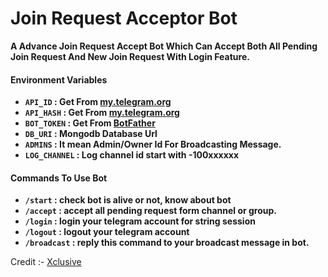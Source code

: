 # Join Request Acceptor Bot

**A Advance Join Request Accept Bot Which Can Accept Both All Pending Join Request And New Join Request With Login Feature.**

#### Environment Variables

- <b>`API_ID` : Get From [my.telegram.org](https://my.telegram.org)
- `API_HASH` : Get From [my.telegram.org](https://my.telegram.org)
- `BOT_TOKEN` : Get From [BotFather](https://telegram.me/BotFather)
- `DB_URI` : Mongodb Database Url 
- `ADMINS` : It mean Admin/Owner Id For Broadcasting Message.
- `LOG_CHANNEL` : Log channel id start with -100xxxxxx</b>

#### Commands To Use Bot
- <b>`/start` : check bot is alive or not, know about bot
- `/accept` : accept all pending request form channel or group.
- `/login` : login your telegram account for string session
- `/logout` : logout your telegram account 
- `/broadcast` : reply this command to your broadcast message in bot.</b>

Credit :- [Xclusive](https://t.me/XclusiveO)
